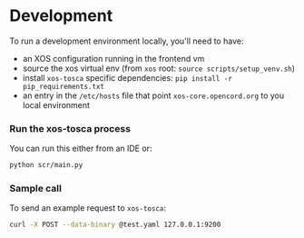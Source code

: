 # Development

To run a development environment locally, you'll need to have:
- an XOS configuration running in the frontend vm
- source the xos virtual env (from `xos` root: `source scripts/setup_venv.sh`)
- install `xos-tosca` specific dependencies: `pip install -r pip_requirements.txt`
- an entry in the `/etc/hosts` file that point `xos-core.opencord.org` to you local environment

### Run the xos-tosca process

You can run this either from an IDE or:
```bash
python scr/main.py
```

### Sample call

To send an example request to `xos-tosca`:
```bash
curl -X POST --data-binary @test.yaml 127.0.0.1:9200
```

